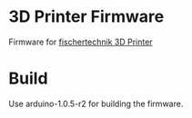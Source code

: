 # 3D Printer Firmware
Firmware for [fischertechnik 3D Printer](https://www.fischertechnik.de/en/products/playing/3d-printer-kit/536624-3d-printer)

# Build
Use arduino-1.0.5-r2 for building the firmware.
